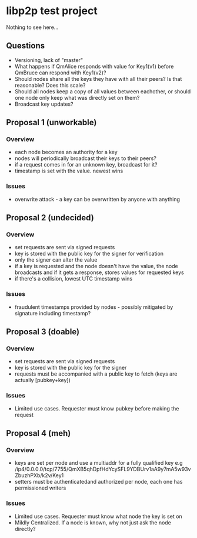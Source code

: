 # libp2p test project

Nothing to see here...

## Questions

- Versioning, lack of "master"
- What happens if QmAlice responds with value for Key1(v1) before QmBruce can respond with Key1(v2)?
- Should nodes share all the keys they have with all their peers?  Is that reasonable?  Does this scale?
- Should all nodes keep a copy of all values between eachother, or should one node only keep what was directly set on them?
- Broadcast key updates?

## Proposal 1 (unworkable)

### Overview

- each node becomes an authority for a key
- nodes will periodically broadcast their keys to their peers?
- if a request comes in for an unknown key, broadcast for it?
- timestamp is set with the value.  newest wins

### Issues

- overwrite attack - a key can be overwritten by anyone with anything

## Proposal 2 (undecided)

### Overview

- set requests are sent via signed requests
- key is stored with the public key for the signer for verification
- only the signer can alter the value
- if a key is requested and the node doesn't have the value, the node broadcasts and if it gets a response, stores values for requested keys
- if there's a collision, lowest UTC timestamp wins

### Issues

- fraudulent timestamps provided by nodes - possibly mitigated by signature including timestamp?

## Proposal 3 (doable)

### Overview

- set requests are sent via signed requests
- key is stored with the public key for the signer
- requests must be accompanied with a public key to fetch (keys are actually [pubkey+key])

### Issues

- Limited use cases.  Requester must know pubkey before making the request

## Proposal 4 (meh)

### Overview

- keys are set per node and use a multiaddr for a fully qualified key e.g /ip4/0.0.0.0/tcp/7755/QmXB5qhDpfHdYcySFL9YDBUrv1aA9y7mA5w93vZbuzhPXb/k2v/Key1
- setters must be authenticatedand authorized per node, each one has permissioned writers

### Issues

- Limited use cases.  Requester must know what node the key is set on
- Mildly Centralized.  If a node is known, why not just ask the node directly?
